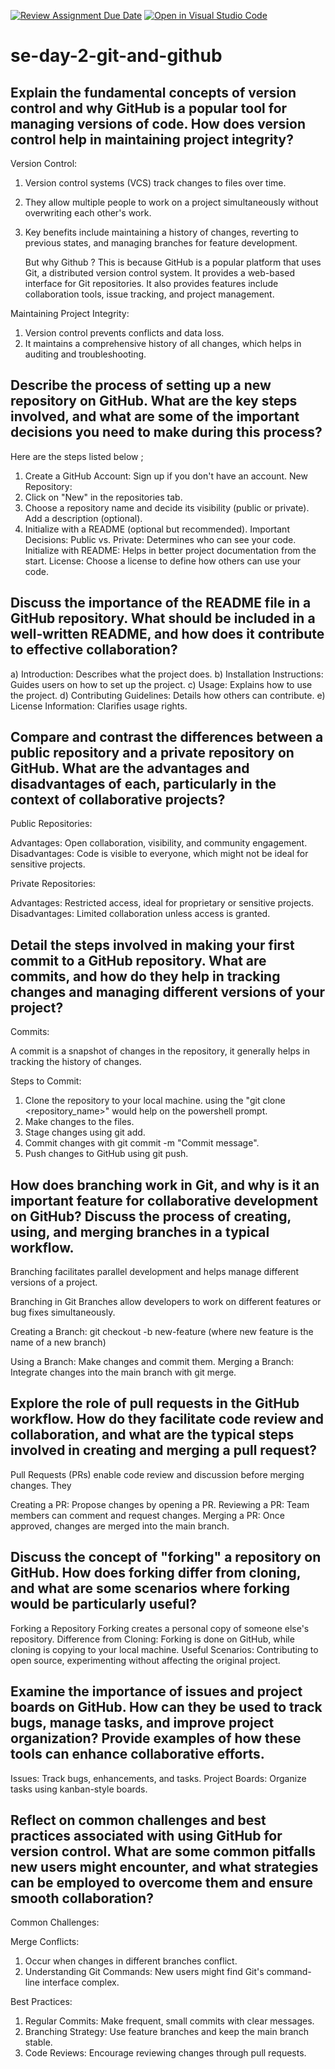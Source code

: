[![Review Assignment Due Date](https://classroom.github.com/assets/deadline-readme-button-22041afd0340ce965d47ae6ef1cefeee28c7c493a6346c4f15d667ab976d596c.svg)](https://classroom.github.com/a/8wgCKhpZ)
[![Open in Visual Studio Code](https://classroom.github.com/assets/open-in-vscode-2e0aaae1b6195c2367325f4f02e2d04e9abb55f0b24a779b69b11b9e10269abc.svg)](https://classroom.github.com/online_ide?assignment_repo_id=15872966&assignment_repo_type=AssignmentRepo)
# se-day-2-git-and-github
## Explain the fundamental concepts of version control and why GitHub is a popular tool for managing versions of code. How does version control help in maintaining project integrity?
Version Control:
1. Version control systems (VCS) track changes to files over time.
2. They allow multiple people to work on a project simultaneously without overwriting each other's work.
3. Key benefits include maintaining a history of changes, reverting to previous states, and managing branches for feature development.

   But why Github ?
This is because GitHub is a popular platform that uses Git, a distributed version control system. It provides a web-based interface for Git repositories. It also provides features include collaboration tools, issue tracking, and project management.

Maintaining Project Integrity:
1. Version control prevents conflicts and data loss.
2. It maintains a comprehensive history of all changes, which helps in auditing and troubleshooting.

## Describe the process of setting up a new repository on GitHub. What are the key steps involved, and what are some of the important decisions you need to make during this process?
Here are the steps listed below ;
1. Create a GitHub Account: Sign up if you don't have an account.
New Repository:
2. Click on "New" in the repositories tab.
3. Choose a repository name and decide its visibility (public or private).
Add a description (optional).
4. Initialize with a README (optional but recommended).
Important Decisions:
 Public vs. Private: Determines who can see your code.
 Initialize with README: Helps in better project documentation from the start.
 License: Choose a license to define how others can use your code.


## Discuss the importance of the README file in a GitHub repository. What should be included in a well-written README, and how does it contribute to effective collaboration?

a) Introduction: Describes what the project does.
b) Installation Instructions: Guides users on how to set up the project.
c) Usage: Explains how to use the project.
d) Contributing Guidelines: Details how others can contribute.
e) License Information: Clarifies usage rights.

## Compare and contrast the differences between a public repository and a private repository on GitHub. What are the advantages and disadvantages of each, particularly in the context of collaborative projects?

Public Repositories:

Advantages: Open collaboration, visibility, and community engagement.
Disadvantages: Code is visible to everyone, which might not be ideal for sensitive projects.

Private Repositories:

Advantages: Restricted access, ideal for proprietary or sensitive projects.
Disadvantages: Limited collaboration unless access is granted.

## Detail the steps involved in making your first commit to a GitHub repository. What are commits, and how do they help in tracking changes and managing different versions of your project?

Commits:

A commit is a snapshot of changes in the repository, it generally helps in tracking the history of changes.

Steps to Commit:

1. Clone the repository to your local machine. using the "git clone <repository_name>" would help on the powershell prompt.
2. Make changes to the files.
3. Stage changes using git add.
4. Commit changes with git commit -m "Commit message".
5. Push changes to GitHub using git push.

## How does branching work in Git, and why is it an important feature for collaborative development on GitHub? Discuss the process of creating, using, and merging branches in a typical workflow.

Branching facilitates parallel development and helps manage different versions of a project.

Branching in Git
Branches allow developers to work on different features or bug fixes simultaneously.

Creating a Branch: 
git checkout -b new-feature (where new feature is the name of a new branch)

Using a Branch: Make changes and commit them.
Merging a Branch: Integrate changes into the main branch with git merge.


## Explore the role of pull requests in the GitHub workflow. How do they facilitate code review and collaboration, and what are the typical steps involved in creating and merging a pull request?

Pull Requests (PRs) enable code review and discussion before merging changes. They 

Creating a PR: Propose changes by opening a PR.
Reviewing a PR: Team members can comment and request changes.
Merging a PR: Once approved, changes are merged into the main branch.

## Discuss the concept of "forking" a repository on GitHub. How does forking differ from cloning, and what are some scenarios where forking would be particularly useful?

Forking a Repository
Forking creates a personal copy of someone else's repository.
Difference from Cloning: Forking is done on GitHub, while cloning is copying to your local machine.
Useful Scenarios: Contributing to open source, experimenting without affecting the original project.

## Examine the importance of issues and project boards on GitHub. How can they be used to track bugs, manage tasks, and improve project organization? Provide examples of how these tools can enhance collaborative efforts.

Issues: Track bugs, enhancements, and tasks.
Project Boards: Organize tasks using kanban-style boards.

## Reflect on common challenges and best practices associated with using GitHub for version control. What are some common pitfalls new users might encounter, and what strategies can be employed to overcome them and ensure smooth collaboration?

Common Challenges:

Merge Conflicts: 
1. Occur when changes in different branches conflict.
2. Understanding Git Commands: New users might find Git's command-line interface complex.
   
Best Practices:

1. Regular Commits: Make frequent, small commits with clear messages.
2. Branching Strategy: Use feature branches and keep the main branch stable.
3. Code Reviews: Encourage reviewing changes through pull requests.
